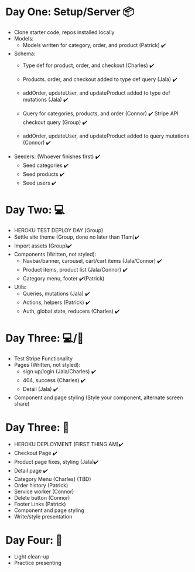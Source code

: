 # Day One: Setup/Server 📦
*   Clone starter code, repos installed locally
*	Models: 
  	* Models written for category, order, and product (Patrick) ✔️
* Schema: 
  	 * Type def for product, order, and checkout (Charles) ✔️
  	* Products. order, and checkout added to type def query (Jala)  ✔️

  	* addOrder, updateUser, and updateProduct added to type def mutations (Jala) ✔️

  	* Query for categories, products, and order (Connor) ✔️ 
  	Stripe API checkout query (Group) ✔️

  	* addOrder, updateUser, and updateProduct added to query mutations (Connor) ✔️
*	Seeders: (Whoever finishes first) ✔️
  	* Seed categories ✔️
  	* Seed products ✔️
    * Seed users ✔️

# Day Two: 💻
*	HEROKU TEST DEPLOY DAY (Group)
*	Settle site theme (Group, done no  later than 11am)✔️
*	Import assets (Group)✔️
*	Components (Written, not styled):
    * Navbar/banner, carousel, cart/cart items (Jala/Connor) ✔️
    * Product items, product list (Jala/Connor) ✔️
    * Category menu, footer ✔️(Patrick)
*	Utils: 
    * Queries, mutations (Jala) ✔️
  	* Actions, helpers (Patrick) ✔️ 
    * Auth, global state, reducers (Charles) ✔️
   

# Day Three: 💻/🎨
*	Test Stripe Functionality 
*	Pages (Written, not styled): 
    * sign up/login (Jala/Charles) ✔️
    * 404, success (Charles) ✔️
    * Detail (Jala) ✔️
*	Component and page styling (Style your component, alternate screen share)

# Day Three: 🎨
*   HEROKU DEPLOYMENT (FIRST THING AM)✔️
*   Checkout Page ✔️
*   Product page fixes, styling (Jala)✔️
*   Detail page ✔️
*   Category Menu (Charles) (TBD) 
*   Order history (Patrick)
*   Service worker (Connor) 
*   Delete button (Connor) 
*   Footer Links (Patrick) 
*	Component and page styling
*	Write/style presentation 

# Day Four: 🧹
*	Light clean-up
*	Practice presenting 
